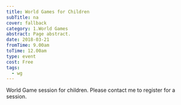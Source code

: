 ```yaml
---
title: World Games for Children
subTitle: na
cover: fallback
category: 1.World Games
abstract: Page abstract.
date: 2018-03-21
fromTime: 9.00am
toTime: 12.00am
type: event
cost: Free
tags:
  - wg
---
```


World Game session for children. Please contact me to register for a session.

